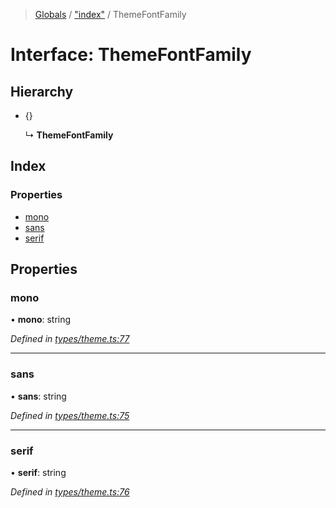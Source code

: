 > [Globals](../README.md) / ["index"](../modules/_index_.md) / ThemeFontFamily

# Interface: ThemeFontFamily

## Hierarchy

- {}

  ↳ **ThemeFontFamily**

## Index

### Properties

- [mono](_index_.themefontfamily.md#mono)
- [sans](_index_.themefontfamily.md#sans)
- [serif](_index_.themefontfamily.md#serif)

## Properties

### mono

• **mono**: string

_Defined in [types/theme.ts:77](https://github.com/kenoxa/beamwind/blob/main/packages/beamwind/src/types/theme.ts#L77)_

---

### sans

• **sans**: string

_Defined in [types/theme.ts:75](https://github.com/kenoxa/beamwind/blob/main/packages/beamwind/src/types/theme.ts#L75)_

---

### serif

• **serif**: string

_Defined in [types/theme.ts:76](https://github.com/kenoxa/beamwind/blob/main/packages/beamwind/src/types/theme.ts#L76)_
